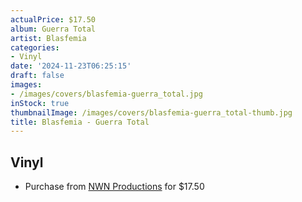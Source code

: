```yaml
---
actualPrice: $17.50
album: Guerra Total
artist: Blasfemia
categories:
- Vinyl
date: '2024-11-23T06:25:15'
draft: false
images:
- /images/covers/blasfemia-guerra_total.jpg
inStock: true
thumbnailImage: /images/covers/blasfemia-guerra_total-thumb.jpg
title: Blasfemia - Guerra Total
---
```


## Vinyl
* Purchase from [NWN Productions](http://shop.nwnprod.com/index.php?route=product/product&path=75&product_id=47031&sort=pd.name&order=ASC) for $17.50
